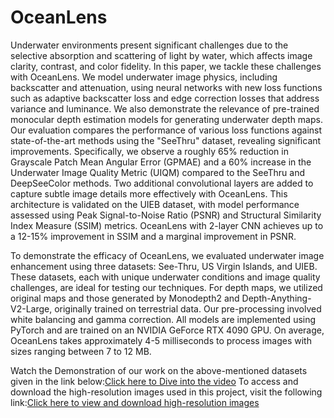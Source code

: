 # OceanLens
Underwater environments present significant challenges due to the selective absorption and scattering of light by water, which affects image clarity, contrast, and color fidelity. In this paper, we tackle these challenges with OceanLens. We model underwater image physics, including backscatter and attenuation, using neural networks with new loss functions such as adaptive backscatter loss and edge correction losses that address variance and luminance. We also demonstrate the relevance of pre-trained monocular depth estimation models for generating underwater depth maps. Our evaluation compares the performance of various loss functions against state-of-the-art methods using the "SeeThru" dataset, revealing significant improvements. Specifically, we observe a roughly 65% reduction in Grayscale Patch Mean Angular Error (GPMAE) and a 60% increase in the Underwater Image Quality Metric (UIQM) compared to the SeeThru and DeepSeeColor methods. Two additional convolutional layers are added to capture subtle image details more effectively with OceanLens. This architecture is validated on the UIEB dataset, with model performance assessed using Peak Signal-to-Noise Ratio (PSNR) and Structural Similarity Index Measure (SSIM) metrics. OceanLens with 2-layer CNN achieves up to a 12-15% improvement in SSIM and a marginal improvement in PSNR. 

To demonstrate the efficacy of OceanLens, we evaluated underwater image enhancement using three datasets: See-Thru, US Virgin Islands, and UIEB. These datasets, each with unique underwater conditions and image quality challenges, are ideal for testing our techniques. For depth maps, we utilized original maps and those generated by Monodepth2 and Depth-Anything-V2-Large, originally trained on terrestrial data. Our pre-processing involved white balancing and gamma correction. All models are implemented using PyTorch and are trained on an NVIDIA GeForce RTX 4090 GPU. On average, OceanLens takes approximately 4-5 milliseconds to process images with sizes ranging between 7 to 12 MB.

Watch the Demonstration of our work on the above-mentioned datasets given in the  link below:[Click here to Dive into the video](https://drive.google.com/drive/folders/1ekX5J3ZiYKjqTK49yKgqYoCv-ASneabM?usp=sharing)
To access and download the high-resolution images used in this project, visit the following link:[Click here to view and download high-resolution images](https://drive.google.com/drive/folders/1qQ6tYtNdvts17eMQOew_XH8ubdNWu5ZG)

